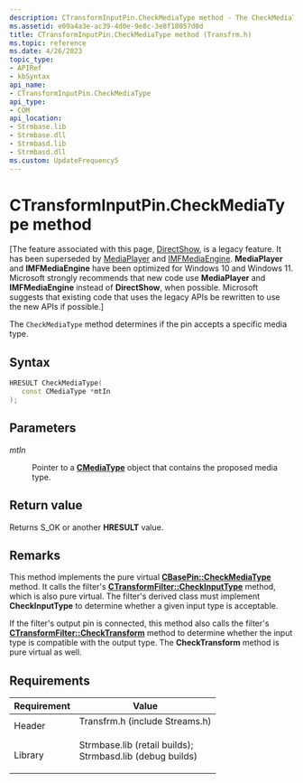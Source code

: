 ```yaml
---
description: CTransformInputPin.CheckMediaType method - The CheckMediaType method determines if the pin accepts a specific media type.
ms.assetid: e09a4a3e-ac39-4d0e-9e8c-3e8f18057d0d
title: CTransformInputPin.CheckMediaType method (Transfrm.h)
ms.topic: reference
ms.date: 4/26/2023
topic_type: 
- APIRef
- kbSyntax
api_name: 
- CTransformInputPin.CheckMediaType
api_type: 
- COM
api_location: 
- Strmbase.lib
- Strmbase.dll
- Strmbasd.lib
- Strmbasd.dll
ms.custom: UpdateFrequency5
---
```


# CTransformInputPin.CheckMediaType method

\[The feature associated with this page, [DirectShow](/windows/win32/directshow/directshow), is a legacy feature. It has been superseded by [MediaPlayer](/uwp/api/Windows.Media.Playback.MediaPlayer) and [IMFMediaEngine](/windows/win32/api/mfmediaengine/nn-mfmediaengine-imfmediaengine). **MediaPlayer** and **IMFMediaEngine** have been optimized for Windows 10 and Windows 11. Microsoft strongly recommends that new code use **MediaPlayer** and **IMFMediaEngine** instead of **DirectShow**, when possible. Microsoft suggests that existing code that uses the legacy APIs be rewritten to use the new APIs if possible.\]

The `CheckMediaType` method determines if the pin accepts a specific media type.

## Syntax


```C++
HRESULT CheckMediaType(
   const CMediaType *mtIn
);
```



## Parameters

<dl> <dt>

*mtIn* 
</dt> <dd>

Pointer to a [**CMediaType**](cmediatype.md) object that contains the proposed media type.

</dd> </dl>

## Return value

Returns S\_OK or another **HRESULT** value.

## Remarks

This method implements the pure virtual [**CBasePin::CheckMediaType**](cbasepin-checkmediatype.md) method. It calls the filter's [**CTransformFilter::CheckInputType**](ctransformfilter-checkinputtype.md) method, which is also pure virtual. The filter's derived class must implement **CheckInputType** to determine whether a given input type is acceptable.

If the filter's output pin is connected, this method also calls the filter's [**CTransformFilter::CheckTransform**](ctransformfilter-checktransform.md) method to determine whether the input type is compatible with the output type. The **CheckTransform** method is pure virtual as well.

## Requirements



| Requirement | Value |
|--------------------|--------------------------------------------------------------------------------------------------------------------------------------------------------------------------------------------|
| Header<br/>  | <dl> <dt>Transfrm.h (include Streams.h)</dt> </dl>                                                                                  |
| Library<br/> | <dl> <dt>Strmbase.lib (retail builds); </dt> <dt>Strmbasd.lib (debug builds)</dt> </dl> |



 

 




